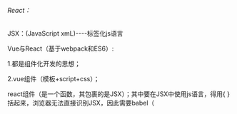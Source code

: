 ###### React：

JSX：(JavaScript xmL)----标签化js语言

Vue与React（基于webpack和ES6）:

1.都是组件化开发的思想；

2.vue组件（模板+script+css）；

   react组件（是一个函数，其包裹的是JSX）；其中要在JSX中使用js语言，得用{ }括起来，浏览器无法直接识别JSX，因此需要babel（<script type="text/babel"><script>）将JSX转化为js语言。（JSX更加的快捷），比js更加方便。JSX仅仅是React使用，即React组件。

react往页面写东西用html标签语言即可，因为用JSX语言不同于js，不需再获取节点，再innerHtml，JSX可以直接用标签写。也用到css和js。

js用{ }括起来，包括其里面的注释也要用 { }括起来。因为注释也是属于js代码。

jsx内部的注释要加{ }，外部的注释不用加{ }。



控制台--react：

类似于elements，可以看网页结构，但对于react来说，更好用，更清晰。只适用于React。



React写组件，有 类定义（属于ES6）和函数定义 （属于ES5）2种方法。其中函数定义适用于小组件；类定义适用于大组件（东西比较多）。因此多采用类来构建组件。

props：n个属性的集合。



###### 类：使用组件

class   类名    extend   React.component {

​      render( ){

​                  return   (JSX元素)

​          }  

}

声明组件：

ReactDom.render（

​             <类名/>

​              document.getElementById(id)

）



在a标签中使用 target = "_blank" 属性，可以使跳转一个新窗口（即新页面打开）

super()：调用构造器去创建父类对象

JSX外不能加{ }

ReactDom render(值，元素)     即（渲染内容，渲染到哪里）







 

 

 